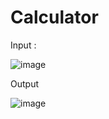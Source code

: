 # Calculator

Input : 

![image](https://user-images.githubusercontent.com/45789780/55320418-a7494280-5494-11e9-8475-4dc59ad10e9d.png)

Output

![image](https://user-images.githubusercontent.com/45789780/55320260-4d487d00-5494-11e9-99bb-b527f922a071.png)

